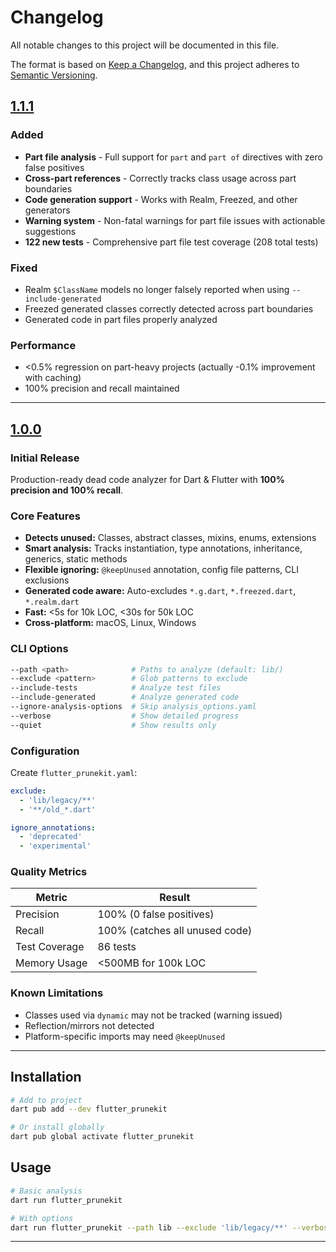 # Changelog

All notable changes to this project will be documented in this file.

The format is based on [Keep a Changelog](https://keepachangelog.com/en/1.0.0/),
and this project adheres to [Semantic Versioning](https://semver.org/spec/v2.0.0.html).

## [1.1.1]

### Added

- **Part file analysis** - Full support for `part` and `part of` directives with zero false positives
- **Cross-part references** - Correctly tracks class usage across part boundaries
- **Code generation support** - Works with Realm, Freezed, and other generators
- **Warning system** - Non-fatal warnings for part file issues with actionable suggestions
- **122 new tests** - Comprehensive part file test coverage (208 total tests)

### Fixed

- Realm `$ClassName` models no longer falsely reported when using `--include-generated`
- Freezed generated classes correctly detected across part boundaries
- Generated code in part files properly analyzed

### Performance

- <0.5% regression on part-heavy projects (actually -0.1% improvement with caching)
- 100% precision and recall maintained

---

## [1.0.0]

### Initial Release

Production-ready dead code analyzer for Dart & Flutter with **100% precision and 100% recall**.

### Core Features

- **Detects unused:** Classes, abstract classes, mixins, enums, extensions
- **Smart analysis:** Tracks instantiation, type annotations, inheritance, generics, static methods
- **Flexible ignoring:** `@keepUnused` annotation, config file patterns, CLI exclusions
- **Generated code aware:** Auto-excludes `*.g.dart`, `*.freezed.dart`, `*.realm.dart`
- **Fast:** <5s for 10k LOC, <30s for 50k LOC
- **Cross-platform:** macOS, Linux, Windows

### CLI Options

```bash
--path <path>              # Paths to analyze (default: lib/)
--exclude <pattern>        # Glob patterns to exclude
--include-tests            # Analyze test files
--include-generated        # Analyze generated code
--ignore-analysis-options  # Skip analysis_options.yaml
--verbose                  # Show detailed progress
--quiet                    # Show results only
```

### Configuration

Create `flutter_prunekit.yaml`:

```yaml
exclude:
  - 'lib/legacy/**'
  - '**/old_*.dart'

ignore_annotations:
  - 'deprecated'
  - 'experimental'
```

### Quality Metrics

| Metric | Result |
|--------|--------|
| Precision | 100% (0 false positives) |
| Recall | 100% (catches all unused code) |
| Test Coverage | 86 tests |
| Memory Usage | <500MB for 100k LOC |

### Known Limitations

- Classes used via `dynamic` may not be tracked (warning issued)
- Reflection/mirrors not detected
- Platform-specific imports may need `@keepUnused`

---

## Installation

```bash
# Add to project
dart pub add --dev flutter_prunekit

# Or install globally
dart pub global activate flutter_prunekit
```

## Usage

```bash
# Basic analysis
dart run flutter_prunekit

# With options
dart run flutter_prunekit --path lib --exclude 'lib/legacy/**' --verbose
```

---

[1.1.1]: https://github.com/furkanvatandas/flutter_prunekit/releases/tag/v1.1.1
[1.0.0]: https://github.com/furkanvatandas/flutter_prunekit/releases/tag/v1.0.0
